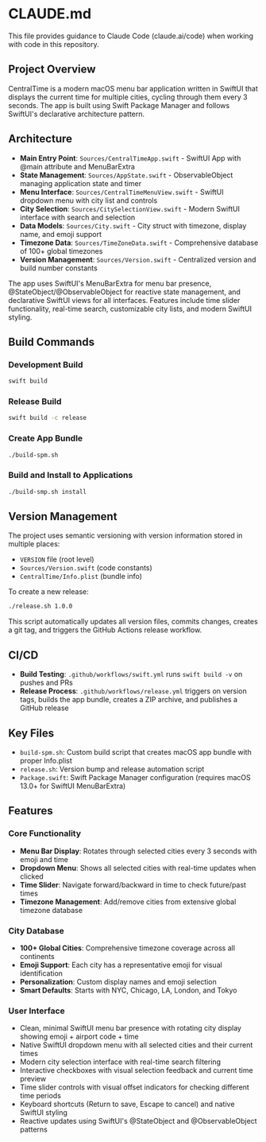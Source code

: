 # CLAUDE.md

This file provides guidance to Claude Code (claude.ai/code) when working with code in this repository.

## Project Overview

CentralTime is a modern macOS menu bar application written in SwiftUI that displays the current time for multiple cities, cycling through them every 3 seconds. The app is built using Swift Package Manager and follows SwiftUI's declarative architecture pattern.

## Architecture

- **Main Entry Point**: `Sources/CentralTimeApp.swift` - SwiftUI App with @main attribute and MenuBarExtra
- **State Management**: `Sources/AppState.swift` - ObservableObject managing application state and timer
- **Menu Interface**: `Sources/CentralTimeMenuView.swift` - SwiftUI dropdown menu with city list and controls
- **City Selection**: `Sources/CitySelectionView.swift` - Modern SwiftUI interface with search and selection
- **Data Models**: `Sources/City.swift` - City struct with timezone, display name, and emoji support
- **Timezone Data**: `Sources/TimeZoneData.swift` - Comprehensive database of 100+ global timezones
- **Version Management**: `Sources/Version.swift` - Centralized version and build number constants

The app uses SwiftUI's MenuBarExtra for menu bar presence, @StateObject/@ObservableObject for reactive state management, and declarative SwiftUI views for all interfaces. Features include time slider functionality, real-time search, customizable city lists, and modern SwiftUI styling.

## Build Commands

### Development Build
```bash
swift build
```

### Release Build
```bash
swift build -c release
```

### Create App Bundle
```bash
./build-spm.sh
```

### Build and Install to Applications
```bash
./build-smp.sh install
```

## Version Management

The project uses semantic versioning with version information stored in multiple places:
- `VERSION` file (root level)
- `Sources/Version.swift` (code constants)
- `CentralTime/Info.plist` (bundle info)

To create a new release:
```bash
./release.sh 1.0.0
```

This script automatically updates all version files, commits changes, creates a git tag, and triggers the GitHub Actions release workflow.

## CI/CD

- **Build Testing**: `.github/workflows/swift.yml` runs `swift build -v` on pushes and PRs
- **Release Process**: `.github/workflows/release.yml` triggers on version tags, builds the app bundle, creates a ZIP archive, and publishes a GitHub release

## Key Files

- `build-spm.sh`: Custom build script that creates macOS app bundle with proper Info.plist
- `release.sh`: Version bump and release automation script
- `Package.swift`: Swift Package Manager configuration (requires macOS 13.0+ for SwiftUI MenuBarExtra)

## Features

### Core Functionality
- **Menu Bar Display**: Rotates through selected cities every 3 seconds with emoji and time
- **Dropdown Menu**: Shows all selected cities with real-time updates when clicked
- **Time Slider**: Navigate forward/backward in time to check future/past times
- **Timezone Management**: Add/remove cities from extensive global timezone database

### City Database
- **100+ Global Cities**: Comprehensive timezone coverage across all continents
- **Emoji Support**: Each city has a representative emoji for visual identification
- **Personalization**: Custom display names and emoji selection
- **Smart Defaults**: Starts with NYC, Chicago, LA, London, and Tokyo

### User Interface
- Clean, minimal SwiftUI menu bar presence with rotating city display showing emoji + airport code + time
- Native SwiftUI dropdown menu with all selected cities and their current times
- Modern city selection interface with real-time search filtering
- Interactive checkboxes with visual selection feedback and current time preview
- Time slider controls with visual offset indicators for checking different time periods
- Keyboard shortcuts (Return to save, Escape to cancel) and native SwiftUI styling
- Reactive updates using SwiftUI's @StateObject and @ObservableObject patterns